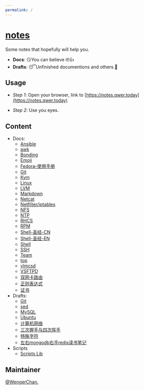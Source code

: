 ```yaml
---
permalink: /
---
```



# [notes](https://github.com/WengerChan/notes)


Some notes that hopefully will help you.

* **Docs**: 😏You can believe it!👍
* **Drafts**: 😴Unfinished documentions and others.👊

## Usage

- *Step 1*: Open your browser, link to [https://notes.qwer.today](https://notes.qwer.today)

- *Step 2*: Use you eyes.

## Content

- Docs:
  - [Ansible](docs/Ansible.md)
  - [awk](docs/awk.md)
  - [Bonding](docs/Bonding.md)
  - [Emoji](docs/Emoji.md)
  - [Fedora-使用手册](docs/Fedora-使用手册.md)
  - [Git](docs/Git.md)
  - [Kvm](docs/Kvm.md)
  - [Linux](docs/Linux.md)
  - [LVM](docs/LVM.md)
  - [Markdown](docs/Markdown.md)
  - [Netcat](docs/Netcat.md)
  - [Netfilter/iptables](docs/Netfilter-iptables.md)
  - [NFS](docs/NFS.md)
  - [NTP](docs/NTP.md)
  - [RHCS](docs/RHCS.md)
  - [RPM](docs/RPM.md)
  - [Shell-圣经-CN](docs/Shell-圣经-CN.md)
  - [Shell-圣经-EN](docs/Shell-圣经-EN.md)
  - [Shell](docs/Shell.md)
  - [SSH](docs/SSH.md)
  - [Team](docs/Team.md)
  - [top](docs/top.md)
  - [vlmcsd](docs/vlmcsd.md)
  - [VSFTPD](docs/VSFTPD.md)
  - [双网卡路由](docs/双网卡路由.md)
  - [正则表达式](docs/正则表达式.md)
  - [证书](docs/证书.md)
- Drafts:
  - [Git](drafts/Git.md)
  - [sed](drafts/sed.md)
  - [MySQL](drafts/MySQL.md)
  - [Ubuntu](drafts/Ubuntu.md)
  - [计算机网络](drafts/计算机网络.md)
  - [三次握手与四次挥手](drafts/三次握手与四次挥手.md)
  - [特殊字符](drafts/特殊字符.md)
  - [左右mongodb右手redis读书笔记](drafts/左右mongodb右手redis读书笔记.md)
- Scripts
  - [Scripts Lib](scripts/List.md)

## Maintainer

[@WengerChan.](https://github.com/WengerChan/notes/issues)


<!--
<img align="right" src="https://github-readme-stats.vercel.app/api?username=WengerChan&show_icons=true&count_private=true&hide_border=true&cache_seconds=1900"/>
--->

